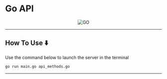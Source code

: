 # **Go API**

<p align="center">
    <img src="https://miro.medium.com/max/1246/1*hV308VnNWS1xlrSaztOHkw.png" alt="GO" />
</p>

---

## How To Use ⬇️

Use the command below to launch the server in the terminal

```bash
go run main.go api_methods.go
```

---
